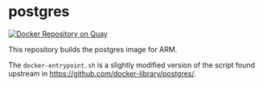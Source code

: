 # postgres

[![Docker Repository on Quay](https://quay.io/repository/armswarm/postgres/status "Docker Repository on Quay")](https://quay.io/repository/armswarm/postgres)

This repository builds the postgres image for ARM.

The `docker-entrypoint.sh` is a slightly modified version of the script found upstream in https://github.com/docker-library/postgres/.
